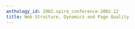 ```yaml
---
anthology_id: 2002.spire_conference-2002.12
title: Web Structure, Dynamics and Page Quality
---
```

